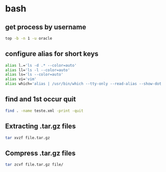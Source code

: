 # bash

## get process by username
```sh
top -b -n 1 -u oracle
```

## configure alias for short keys
```sh
alias l.='ls -d .* --color=auto'
alias ll='ls -l --color=auto'
alias ls='ls --color=auto'
alias vi='vim'
alias which='alias | /usr/bin/which --tty-only --read-alias --show-dot --show-tilde'
```

## find and 1st occur quit
```sh
find . -name teste.xml -print -quit
```

## Extracting .tar.gz files
```sh
tar xvzf file.tar.gz
```

## Compress .tar.gz files
```sh
tar zcvf file.tar.gz file/
```